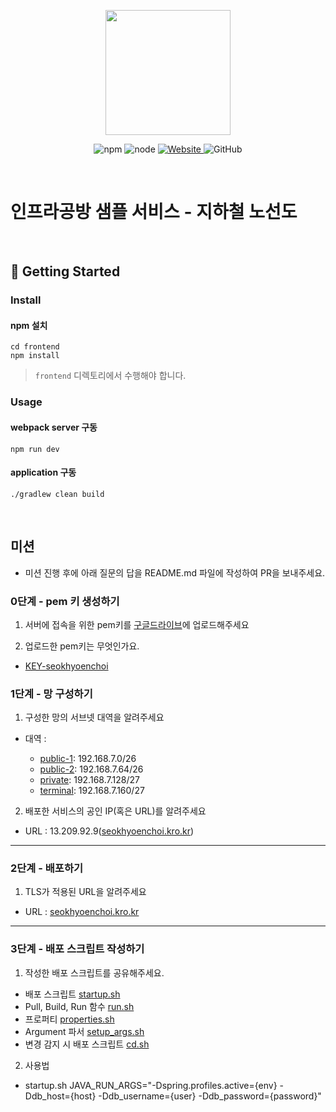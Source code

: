 <p align="center">
    <img width="200px;" src="https://raw.githubusercontent.com/woowacourse/atdd-subway-admin-frontend/master/images/main_logo.png"/>
</p>
<p align="center">
  <img alt="npm" src="https://img.shields.io/badge/npm-%3E%3D%205.5.0-blue">
  <img alt="node" src="https://img.shields.io/badge/node-%3E%3D%209.3.0-blue">
  <a href="https://edu.nextstep.camp/c/R89PYi5H" alt="nextstep atdd">
    <img alt="Website" src="https://img.shields.io/website?url=https%3A%2F%2Fedu.nextstep.camp%2Fc%2FR89PYi5H">
  </a>
  <img alt="GitHub" src="https://img.shields.io/github/license/next-step/atdd-subway-service">
</p>

<br>

# 인프라공방 샘플 서비스 - 지하철 노선도

<br>

## 🚀 Getting Started

### Install
#### npm 설치
```
cd frontend
npm install
```
> `frontend` 디렉토리에서 수행해야 합니다.

### Usage
#### webpack server 구동
```
npm run dev
```
#### application 구동
```
./gradlew clean build
```
<br>

## 미션

* 미션 진행 후에 아래 질문의 답을 README.md 파일에 작성하여 PR을 보내주세요.

### 0단계 - pem 키 생성하기

1. 서버에 접속을 위한 pem키를 [구글드라이브](https://drive.google.com/drive/folders/1dZiCUwNeH1LMglp8dyTqqsL1b2yBnzd1?usp=sharing)에 업로드해주세요

2. 업로드한 pem키는 무엇인가요.
- [KEY-seokhyoenchoi](https://drive.google.com/file/d/1OZWUeojRF5OJGysegTDkRQkQJ1gUAXuC/view?usp=sharing)

### 1단계 - 망 구성하기
1. 구성한 망의 서브넷 대역을 알려주세요
- 대역 : 

  - [public-1](https://ap-northeast-2.console.aws.amazon.com/vpc/home?region=ap-northeast-2#SubnetDetails:subnetId=subnet-0ece9de76d2860188): 192.168.7.0/26  
  - [public-2](https://ap-northeast-2.console.aws.amazon.com/vpc/home?region=ap-northeast-2#SubnetDetails:subnetId=subnet-038d4e9579b7cd0b1): 192.168.7.64/26  
  - [private](https://ap-northeast-2.console.aws.amazon.com/vpc/home?region=ap-northeast-2#vpcs:VpcId=vpc-01c1ad116a37b0230): 192.168.7.128/27  
  - [terminal](https://ap-northeast-2.console.aws.amazon.com/vpc/home?region=ap-northeast-2#SubnetDetails:subnetId=subnet-017cb4cb4a033270f): 192.168.7.160/27  

2. 배포한 서비스의 공인 IP(혹은 URL)를 알려주세요

- URL : 13.209.92.9([seokhyoenchoi.kro.kr](seokhyoenchoi.kro.kr))



---

### 2단계 - 배포하기
1. TLS가 적용된 URL을 알려주세요

- URL : [seokhyoenchoi.kro.kr](https://seokhyoenchoi.kro.kr)

---

### 3단계 - 배포 스크립트 작성하기

1. 작성한 배포 스크립트를 공유해주세요.

- 배포 스크립트 [startup.sh](scripts/startup.sh)
- Pull, Build, Run 함수 [run.sh](scripts/run.sh)
- 프로퍼티 [properties.sh](scripts/properties.sh)
- Argument 파서 [setup_args.sh](scripts/setup_args.sh)
- 변경 감지 시 배포 스크립트 [cd.sh](scripts/cd.sh)

2. 사용법
- startup.sh JAVA_RUN_ARGS="-Dspring.profiles.active={env} -Ddb_host={host} -Ddb_username={user} -Ddb_password={password}"
